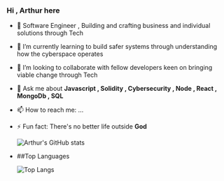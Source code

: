 ###                                                     Hi , Arthur here 


- 🔭 Software Engineer , Building and crafting business and individual solutions through Tech
  
- 🌱 I’m currently learning to build safer systems through understanding how the cyberspace operates
  
- 👯 I’m looking to collaborate with fellow developers keen on bringing viable change through Tech

- 💬 Ask me about **Javascript , Solidity , Cybersecurity , Node , React , MongoDb , SQL**
  
- 📫 How to reach me: ...

- ⚡ Fun fact: There's no better life outside **God**

  ![Arthur's GitHub stats](https://github-readme-stats.vercel.app/api?username=arthurkeeng&show_icons=true&theme=radical)

- ##Top Languages

  ![Top Langs](https://github-readme-stats.vercel.app/api/top-langs/?username=arthurkeeng&show_icons=true&theme=radical)
